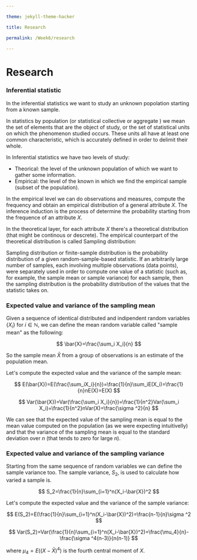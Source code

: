 ```yaml
---

theme: jekyll-theme-hacker

title: Research

permalink: /Week6/research

---
```


# Research

### Inferential statistic
In the inferential statistics we want to study an unknown popolation starting from a known sample.

In statistics by population (or statistical collective or aggregate ) we mean the set of elements that are the object of study, or the set of statistical units on which the phenomenon studied occurs. These units all have at least one common characteristic, which is accurately defined in order to delimit their whole.

In Inferential statistics we have two levels of study:

+ Theorical: the level of the unknown population of which we want to gather some information.
+ Empirical: the level of the known in which we find the empirical sample (subset of the population).

In the empirical level we can do observations and measures, compute the frequency and obtain an empirical distribution of a general attribute $X$.
The inference induction is the process of determine the probability starting from the frequence of an attribute $X$.

In the theoretical layer, for each attribute $X$ there's a theoretical distribution (that might be continous or descrete). The empirical counterpart of the theoretical distribution is called Sampling distribution:

Sampling distribution or finite-sample distribution is the probability distribution of a given random-sample-based statistic. If an arbitrarily large number of samples, each involving multiple observations (data points), were separately used in order to compute one value of a statistic (such as, for example, the sample mean or sample variance) for each sample, then the sampling distribution is the probability distribution of the values that the statistic takes on.

### Expected value and variance of the sampling mean

Given a sequence of identical distributed and indipendent random variables $\{X_i\}$ for $i\in \mathbb{N}$, we can define the mean random variable called "sample mean" as the following:

$$
\bar{X}=\frac{\sum_i X_i}{n}
$$

So the sample mean $\bar{X}$ from a group of observations is an estimate of the population mean.

Let's compute the expected value and the variance of the sample mean:

$$
E(\bar{X})=E(\frac{\sum_iX_i}{n})=\frac{1}{n}\sum_iE(X_i)=\frac{1}{n}nE(X)=E(X)
$$

$$
Var(\bar{X})=Var(\frac{\sum_i X_i}{n})=\frac{1}{n^2}Var(\sum_i X_i)=\frac{1}{n^2}nVar(X)=\frac{\sigma ^2}{n}
$$

We can see that the expected value of the sampling mean is equal to the mean value computed on the population (as we were expecting intuitivelly) and that the variance of the sampling mean is equal to the standard deviation over $n$ (that tends to zero for large $n$).

### Expected value and variance of the sampling variance

Starting from the same sequence of random variables we can define the sample variance too. The sample variance, $S_2$, is used to calculate how varied a sample is.

$$
S_2=\frac{1}{n}\sum_{i=1}^n(X_i-\bar{X})^2
$$

Let's compute the expected value and the variance of the sample variance:

$$
E(S_2)=E(\frac{1}{n}\sum_{i=1}^n(X_i-\bar{X})^2)=\frac{n-1}{n}\sigma ^2
$$

$$
Var(S_2)=Var(\frac{1}{n}\sum_{i=1}^n(X_i-\bar{X})^2)=\frac{\mu_4}{n}-\frac{\sigma ^4(n-3)}{n(n-1)}
$$

where $\mu_4=E((X-\bar{X})^4)$ is the fourth central moment of $X$.
